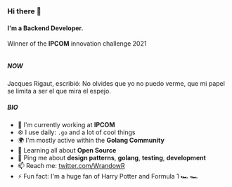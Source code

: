 ### Hi there 👋

#### I'm a Backend Developer.
Winner of the **IPCOM** innovation challenge 2021

<img align="'right' src='https://i.giphy.com/media/YOYrc49H7XWmpXptTw/giphy.gif' width='200'">

##### NOW

Jacques Rigaut, escribió: No olvides que yo no puedo verme, que mi papel se limita a ser el que mira el espejo.

##### BIO

- 🏢 I'm currently working at **IPCOM**
- ⚙️ I use daily: `.go` and a lot of cool things
- 🌍 I'm mostly active within the **Golang Community**
- 🌱 Learning all about **Open Source**
- 💬 Ping me about **design patterns**, **golang**, **testing**, **development**
- 📫 Reach me: [twitter.com/WrandowR](https://twitter.com/....)
- ⚡️ Fun fact: I'm a huge fan of Harry Potter and Formula 1 🏎 🏎
